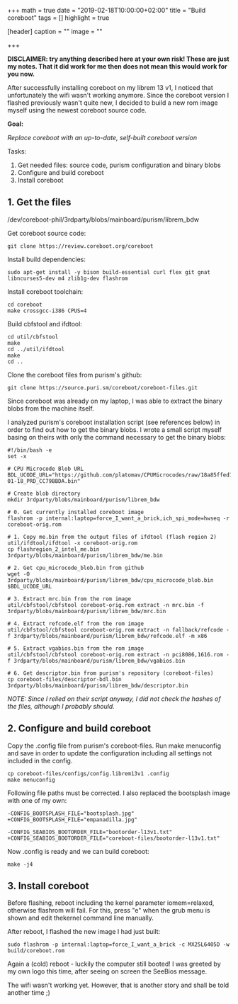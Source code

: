 +++
math = true
date = "2019-02-18T10:00:00+02:00"
title = "Build coreboot"
tags = []
highlight = true

[header]
  caption = ""
  image = ""

+++

__DISCLAIMER: try anything described here at your own risk! These are just my notes. That it did work for me then does not mean this would work for you now.__

After successfully installing coreboot on my librem 13 v1, I noticed that unfortunately the wifi wasn't working anymore. Since the coreboot version I flashed previously wasn't quite new, I decided to build a new rom image myself using the newest coreboot source code.

__Goal:__

_Replace coreboot with an up-to-date, self-built coreboot version_

Tasks:

1. Get needed files: source code, purism configuration and binary blobs 
2. Configure and build coreboot 
3. Install coreboot 


## 1. Get the files

/dev/coreboot-phil/3rdparty/blobs/mainboard/purism/librem_bdw

Get coreboot source code:
```
git clone https://review.coreboot.org/coreboot
```

Install build dependencies:
```
sudo apt-get install -y bison build-essential curl flex git gnat libncurses5-dev m4 zlib1g-dev flashrom
```

Install coreboot toolchain:
```
cd coreboot
make crossgcc-i386 CPUS=4
```

Build cbfstool and ifdtool:
```
cd util/cbfstool
make
cd ../util/ifdtool
make
cd ..
```

Clone the coreboot files from purism's github:
```
git clone https://source.puri.sm/coreboot/coreboot-files.git
```

Since coreboot was already on my laptop, I was able to extract the binary blobs from the machine itself. 

I analyzed purism's coreboot installation script (see references below) in order to find out how to get the binary blobs. I wrote a small script myself basing on theirs with only the command necessary to get the binary blobs:
```
#!/bin/bash -e
set -x

# CPU Microcode Blob URL
BDL_UCODE_URL="https://github.com/platomav/CPUMicrocodes/raw/18a85ffed180447aa16c2796146ff2698691eddf/Intel/cpu306D4_platC0_ver0000002A_2018-01-18_PRD_CC79BBDA.bin"

# Create blob directory
mkdir 3rdparty/blobs/mainboard/purism/librem_bdw

# 0. Get currently installed coreboot image
flashrom -p internal:laptop=force_I_want_a_brick,ich_spi_mode=hwseq -r coreboot-orig.rom

# 1. Copy me.bin from the output files of ifdtool (flash region 2)
util/ifdtool/ifdtool -x coreboot-orig.rom
cp flashregion_2_intel_me.bin 3rdparty/blobs/mainboard/purism/librem_bdw/me.bin

# 2. Get cpu_microcode_blob.bin from github
wget -O 3rdparty/blobs/mainboard/purism/librem_bdw/cpu_microcode_blob.bin $BDL_UCODE_URL

# 3. Extract mrc.bin from the rom image
util/cbfstool/cbfstool coreboot-orig.rom extract -n mrc.bin -f 3rdparty/blobs/mainboard/purism/librem_bdw/mrc.bin

# 4. Extract refcode.elf from the rom image
util/cbfstool/cbfstool coreboot-orig.rom extract -n fallback/refcode -f 3rdparty/blobs/mainboard/purism/librem_bdw/refcode.elf -m x86

# 5. Extract vgabios.bin from the rom image
util/cbfstool/cbfstool coreboot-orig.rom extract -n pci8086,1616.rom -f 3rdparty/blobs/mainboard/purism/librem_bdw/vgabios.bin

# 6. Get descriptor.bin from purism's repository (coreboot-files)
cp coreboot-files/descriptor-bdl.bin 3rdparty/blobs/mainboard/purism/librem_bdw/descriptor.bin
```

_NOTE: Since I relied on their script anyway, I did not check the hashes of the files, although I probably should._

## 2. Configure and build coreboot 

Copy the .config file from purism's coreboot-files. Run make menuconfig and save in order to update the configuration including all settings not included in the config. 

```
cp coreboot-files/configs/config.librem13v1 .config
make menuconfig

```

Following file paths must be corrected. I also replaced the bootsplash image with one of my own: 
```
-CONFIG_BOOTSPLASH_FILE="bootsplash.jpg"
+CONFIG_BOOTSPLASH_FILE="empanadilla.jpg"

-CONFIG_SEABIOS_BOOTORDER_FILE="bootorder-l13v1.txt"
+CONFIG_SEABIOS_BOOTORDER_FILE="coreboot-files/bootorder-l13v1.txt"
```

Now .config is ready and we can build coreboot:
```
make -j4
```

## 3. Install coreboot

Before flashing, reboot including the kernel parameter iomem=relaxed, otherwise flashrom will fail. For this, press "e" when the grub menu is shown and edit thekernel command line manually. 

After reboot, I flashed the new image I had just built:
```
sudo flashrom -p internal:laptop=force_I_want_a_brick -c MX25L6405D -w build/coreboot.rom 
```

Again a (cold) reboot - luckily the computer still booted! I was greeted by my own logo this time, after seeing on screen the SeeBios message.

The wifi wasn't working yet. However, that is another story and shall be told another time ;)

